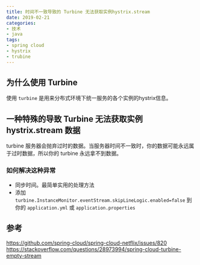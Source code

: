 ```yaml
---
title: 时间不一致导致的 Turbine 无法获取实例hystrix.stream
date: 2019-02-21
categories:
- 技术
- java
tags:
- spring cloud
- hystrix
- trubine
---
```


## 为什么使用 Turbine
使用 `turbine` 是用来分布式环境下统一服务的各个实例的hystrix信息。

## 一种特殊的导致 Turbine 无法获取实例 hystrix.stream 数据
turbine 服务器会抛弃过时的数据。当服务器时间不一致时，你的数据可能永远属于过时数据，所以你的 turbine 永远拿不到数据。

### 如何解决这种异常
- 同步时间。最简单实用的处理方法
- 添加 `turbine.InstanceMonitor.eventStream.skipLineLogic.enabled=false` 到你的 `application.yml` 或 `application.properties`

## 参考
https://github.com/spring-cloud/spring-cloud-netflix/issues/820
https://stackoverflow.com/questions/28973994/spring-cloud-turbine-empty-stream


